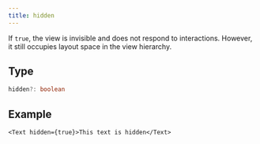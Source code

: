 ```yaml
---
title: hidden
---
```

If `true`, the view is invisible and does not respond to interactions. However, it still occupies layout space in the view hierarchy.

## Type

```ts
hidden?: boolean
```

## Example

```tsx
<Text hidden={true}>This text is hidden</Text>
```
